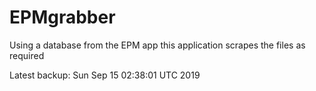 # EPMgrabber
Using a database from the EPM app this application scrapes the files as required


Latest backup: Sun Sep 15 02:38:01 UTC 2019
